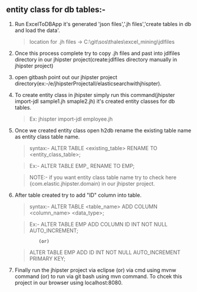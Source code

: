 entity class for db tables:-
---

1. Run ExcelToDBApp it's generated 'json files','.jh files','create tables in db and load the data'.

	> location for .jh files -> C:\git\sos\thales\excel_mining\jdlfiles
	
2. Once this process complete try to copy .jh files and past into jdlfiles directory in our jhipster project(create:jdlfiles directory manually in jhipster project)
3. open gitbash point out our jhipster project directory(ex:-/e/jhipsterProjectall/elasticsearchwithjhispter).
4. To create entity class in jhipster simply run this command(jhipster import-jdl sample1.jh smaple2.jh) it's created entity classes for db tables.

	> Ex: jhispter import-jdl employee.jh 
	
5. Once we created entity class open h2db rename the existing table name as entity class table name.

	> syntax:- ALTER TABLE <existing_table> RENAME TO <entity_class_table>;
	
	> Ex:- ALTER TABLE EMP_ RENAME TO EMP;
	
	> NOTE:- if you want entity class table name try to check here {com.elastic.jhipster.domain) in our jhipster project.
6. After table created try to add "ID" column into table.

	> syntax:- ALTER TABLE <table_name> ADD COLUMN <column_name> <data_type>;
	
	> Ex:- ALTER TABLE EMP ADD COLUMN ID INT NOT NULL AUTO_INCREMENT;
	
				(or)
				
	> ALTER TABLE EMP ADD ID INT NOT NULL AUTO_INCREMENT PRIMARY KEY;
	
	
7. Finally run the jhipster project via eclipse (or) via cmd using mvnw command (or) to run via git bash using mvn command. To chcek this project in our browser using localhost:8080.
 
